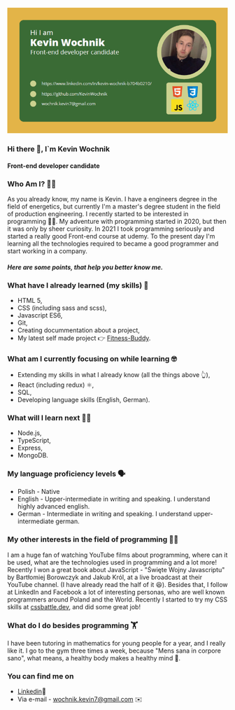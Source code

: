![I am GitHub Readme Generator's creator](https://github.com/KevinWochnik/KevinWochnik/blob/main/Kevin_Wochnik_banner_small.png?raw=true)

### Hi there 👋, I`m Kevin Wochnik 
#### Front-end developer candidate

### Who Am I? :raising_hand_man:	
As you already know, my name is Kevin. I have a engineers degree in the field of energetics, but currently I'm a master's degree student in the field of production engineering. I recently started to be interested in programming :student:. My adventure with programming started in 2020, but then it was only by sheer curiosity. In 2021 I took programming seriously and started a really good Front-end course at udemy. To the present day I'm learning all the technologies required to became a good programmer and start working in a company. 
##### Here are some points, that help you better know me.

### What have I already learned (my skills) :book:
* HTML 5,
* CSS (including sass and scss),
* Javascript ES6,
* Git,
* Creating docummentation about a project,
* My latest self made project :point_right:	[Fitness-Buddy](https://kevinwochnik.github.io/Fitness-Buddy/).

### What am I currently focusing on while learning :nerd_face:
* Extending my skills in what I already know (all the things above :point_up_2:),
* React (including redux) :atom_symbol:,
* SQL,
* Developing language skills (English, German).

### What will I learn next :technologist:	
* Node.js,
* TypeScript,
* Express,
* MongoDB.

### My language proficiency levels :speaking_head:
* Polish - Native
* English - Upper-intermediate in writing and speaking. I understand highly advanced english.
* German - Intermediate in writing and speaking. I understand upper-intermediate german.

### My other interests in the field of programming :man_scientist:	
I am a huge fan of watching YouTube films about programming, where can it be used, what are the technologies used in programming and a lot more! Recently I won a great book about JavaScript - "Święte Wojny Javascriptu" by Bartłomiej Borowczyk and Jakub Król, at a live broadcast at their YouTube channel. (I have already read the half of it :satisfied:). Besides that, I follow at LinkedIn and Facebook a lot of interesting personas, who are well known programmers around Poland and the World. Recently I started to try my CSS skills at [cssbattle.dev](https://cssbattle.dev/player/nFsQb3WsGwVyuUUxd94ipR3HzcY2), and did some great job! 

### What do I do besides programming :weight_lifting:	
I have been tutoring in mathematics for young people for a year, and I really like it. I go to the gym three times a week, because "Mens sana in corpore sano", what means, a healthy body makes a healthy mind :cartwheeling:.

### You can find me on
* [Linkedin](https://www.linkedin.com/in/kevin-wochnik-b704b0210/):link:
* Via e-mail - wochnik.kevin7@gmail.com :envelope:
